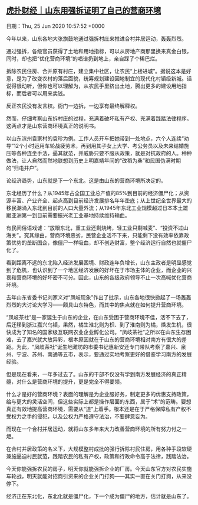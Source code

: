 [虎扑财经｜山东用强拆证明了自己的营商环境](https://chinadigitaltimes.net/chinese/2020/06/%e8%99%8e%e6%89%91%e8%b4%a2%e7%bb%8f%ef%bd%9c%e5%b1%b1%e4%b8%9c%e7%94%a8%e5%bc%ba%e6%8b%86%e8%af%81%e6%98%8e%e4%ba%86%e8%87%aa%e5%b7%b1%e7%9a%84%e8%90%a5%e5%95%86%e7%8e%af%e5%a2%83/)
------
日期：Thu, 25 Jun 2020 10:57:52 +0000

<p>今年以来，山东各地大张旗鼓地通过强拆村庄来推进合村并居运动，轰轰烈烈。</p><p>通过强拆，各级官员获得了土地和用地指标，可以从房地产商那里换来真金白银，同时，却也把“优化营商环境”的唱谱扔到地上，亲自踩了个稀巴烂。</p><p>拆除农民住房、合并原有村庄，建立集中社区，让农民“上楼进城”。据说这本是好意，是为了改变农村的落后面貌，统筹规划建设因地制宜的现代化村镇级新城。话说得很动听，但你也可以理解为，从农民手里挤出土地，腾出更多的建设用地指标，而后者可以用来卖钱。</p><p>反正农民没有发言权。衙门一边拆，一边享有最终解释权。</p><p>然而，仔细考察山东拆村庄的过程，充满着破坏私有产权、充满着践踏法律程序。这两点才是山东营商环境真正的说明书。</p><p>以山东滨州袁家村的袁珍为例。工作人员开车把她带到一处地点，六个人连续“劝导”12个小时运用车轮战疲劳术，再到用其子女上大学、考公务员以及未来结婚施压等各种连坐手法，逼其就范，并威胁只要不服从政策，就是对抗政府的人。种种做法，让人自然而然地联想到历史上明嘉靖年间的“改稻为桑”和民国伪满时期的“归屯并户”。</p><p>论经济趋势，山东就是下一个东北。这是由山东的营商环境所决定的。</p><p>东北经历了什么？从1945年占全国工业总产值的85%到目前的经济僵尸化；从资源丰富、产业齐全、起点高到目前经济发展排名年年垫底；从上世纪全世界最大的移民潮涌入东北到目前的人口大量外流；从1945年东北工业规模超过日本本土雄踞亚洲第一到目前需要振兴老工业基地持续维持输血。</p><p>有民间俗语戏谑：“放眼东北，重工业还剩烧烤，轻工业只剩喊麦”、“投资不过山海关”。究其缘由，营商环境恶劣，民营企业活不下来，只能剩下没有效率依靠政策优势的垄断国企，像僵尸一样吸血，却不创造财富，整个经济运行自然也就僵尸化了。</p><p>看到距离不远的东北陷入经济发展困境、财政连年负增长，山东主政者是明显感觉到了危机，也认识到了一个地区经济发展的好坏在于市场主体的企业，而企业的兴衰和营商环境的好坏密不可分。因此，山东的各级政府领导不止一次高喊优化营商环境。</p><p>去年山东省委书记刘家义对“凤岐现象”作出了批示，山东各地很快掀起了一场轰轰烈烈的大讨论大学习——颇具山东特色，而其中的焦点就在如何提升营商环境。</p><p>“凤岐茶社”是一家诞生于山东的企业，在山东受困于营商环境不佳，活不下去了，后迁移到浙江嘉兴乌镇，果然，橘生淮北则为枳、到了淮南则为橘，焕发生机，很快成为了知名的国家级互联网农业企业孵化公司。“凤岐茶社”之所以在山东生存困难，去了嘉兴就大放异彩，根本原因就在于山东的营商环境相对南方有很大的差距。为此，“凤岐茶社”诞生地潍坊的市委书记惠新安还专门带队考察了嘉兴、泉州、宁波、苏州、南通等五市，表示，要通过实地考察更好的借鉴学习南方的发展经验。</p><p>但是现在看来，一年多过去了。山东的干部不仅没有学到南方发展经济的真正精髓，对什么是营商环境的提升，更是完全不得要领。</p><p>什么才是好的营商环境？表面的理解是为企业服好务，制定更多的优惠支持政策，给与更大的灵活空间，但这些实际上都是操作层面的东西，属于“术”的范畴。要想真正有效地提高营商环境，需要从“道”上着手。根本还是在于严格保障私有产权不受权力之手的侵犯，以及公权力严格遵守法治，不要肆意妄为。</p><p>而现在一个合村并居运动，就将山东多年来大力改善营商环境的所有努力付之一炬。</p><p>在合村并居政策的名义下，大规模整村成批的强行拆除村民住房，用各种手段软硬兼施逼迫村民就范，践踏农民的私有产权，政策和行政命令高于法律，践踏法治。</p><p>今天你能强拆农民的房子，明天你就能强拆企业的厂房。今天山东官方对农民实施车轮战，明天就能对招商引资来的企业关门打狗——其实一直在关门打狗，从来没停下。</p><p>经济正在东北化，东北化就是僵尸化，下一个成为僵尸的地方，估计就是山东了。</p>
